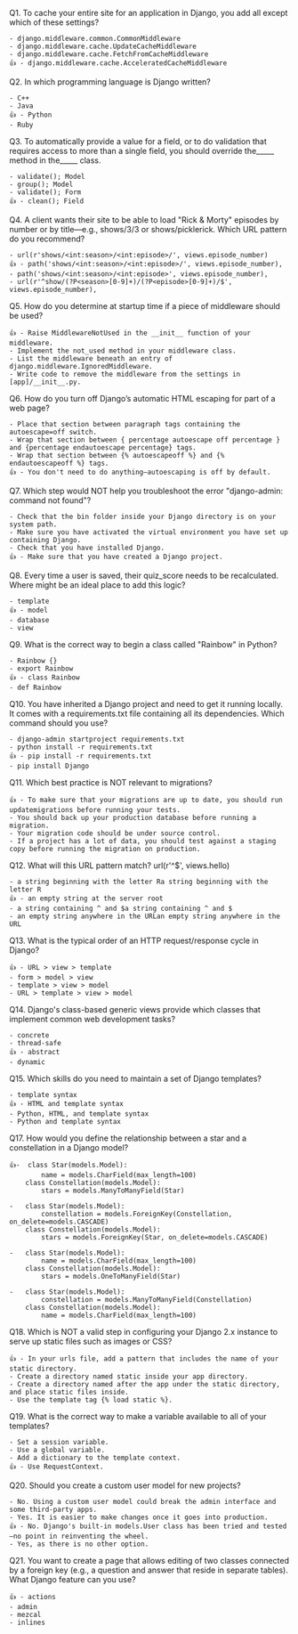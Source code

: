 Q1. To cache your entire site for an application in Django, you add all except which of these settings?

	- django.middleware.common.CommonMiddleware
	- django.middleware.cache.UpdateCacheMiddleware
	- django.middleware.cache.FetchFromCacheMiddleware
	👍 - django.middleware.cache.AcceleratedCacheMiddleware



Q2. In which programming language is Django written?

	- C++
	- Java
	👍 - Python
	- Ruby



Q3. To automatically provide a value for a field, or to do validation that requires access to more than a single field, you should override the_____ method in the_____ class.

	- validate(); Model
	- group(); Model
	- validate(); Form
	👍 - clean(); Field



Q4. A client wants their site to be able to load "Rick & Morty" episodes by number or by title—e.g., shows/3/3 or shows/picklerick. Which URL pattern do you recommend?

	- url(r'shows/<int:season>/<int:episode>/', views.episode_number)
	👍 - path('shows/<int:season>/<int:episode>/', views.episode_number),
	- path('shows/<int:season>/<int:episode>', views.episode_number), 
	- url(r'^show/(?P<season>[0-9]+)/(?P<episode>[0-9]+)/$', views.episode_number), 



Q5. How do you determine at startup time if a piece of middleware should be used?

	👍 - Raise MiddlewareNotUsed in the __init__ function of your middleware.
	- Implement the not_used method in your middleware class.
	- List the middleware beneath an entry of django.middleware.IgnoredMiddleware.
	- Write code to remove the middleware from the settings in [app]/__init__.py.

Q6. How do you turn off Django’s automatic HTML escaping for part of a web page?

	- Place that section between paragraph tags containing the autoescape=off switch.
	- Wrap that section between { percentage autoescape off percentage } and {percentage endautoescape percentage} tags.
	- Wrap that section between {% autoescapeoff %} and {% endautoescapeoff %} tags.
	👍 - You don't need to do anything—autoescaping is off by default.

Q7. Which step would NOT help you troubleshoot the error "django-admin: command not found"?

	- Check that the bin folder inside your Django directory is on your system path.
	- Make sure you have activated the virtual environment you have set up containing Django.
	- Check that you have installed Django.
	👍 - Make sure that you have created a Django project.



Q8. Every time a user is saved, their quiz_score needs to be recalculated. Where might be an ideal place to add this logic?

	- template
	👍 - model
	- database
	- view



Q9. What is the correct way to begin a class called "Rainbow" in Python?

	- Rainbow {}
	- export Rainbow
	👍 - class Rainbow
	- def Rainbow



Q10. You have inherited a Django project and need to get it running locally. It comes with a requirements.txt file containing all its dependencies. Which command should you use?

	- django-admin startproject requirements.txt
	- python install -r requirements.txt
	👍 - pip install -r requirements.txt
	- pip install Django


Q11. Which best practice is NOT relevant to migrations?

	👍 - To make sure that your migrations are up to date, you should run updatemigrations before running your tests.
	- You should back up your production database before running a migration.
	- Your migration code should be under source control.
	- If a project has a lot of data, you should test against a staging copy before running the migration on production.



Q12. What will this URL pattern match? url(r'^$', views.hello)

	- a string beginning with the letter Ra string beginning with the letter R
	👍 - an empty string at the server root
	- a string containing ^ and $a string containing ^ and $
	- an empty string anywhere in the URLan empty string anywhere in the URL



Q13. What is the typical order of an HTTP request/response cycle in Django?

	👍 - URL > view > template
	- form > model > view
	- template > view > model
	- URL > template > view > model


Q14. Django's class-based generic views provide which classes that implement common web development tasks?

	- concrete
	- thread-safe
	👍 - abstract
	- dynamic



Q15. Which skills do you need to maintain a set of Django templates?

	- template syntax
	👍 - HTML and template syntax
	- Python, HTML, and template syntax
	- Python and template syntax



Q17. How would you define the relationship between a star and a constellation in a Django model?

	👍-	class Star(models.Model): 
			name = models.CharField(max_length=100) 
		class Constellation(models.Model): 
			stars = models.ManyToManyField(Star)

	- 	class Star(models.Model): 
			constellation = models.ForeignKey(Constellation, on_delete=models.CASCADE) 
		class Constellation(models.Model): 
			stars = models.ForeignKey(Star, on_delete=models.CASCADE)

	- 	class Star(models.Model): 
			name = models.CharField(max_length=100) 
		class Constellation(models.Model): 
			stars = models.OneToManyField(Star)

	- 	class Star(models.Model): 
			constellation = models.ManyToManyField(Constellation) 
		class Constellation(models.Model): 
			name = models.CharField(max_length=100)



Q18. Which is NOT a valid step in configuring your Django 2.x instance to serve up static files such as images or CSS?

	👍 - In your urls file, add a pattern that includes the name of your static directory.
	- Create a directory named static inside your app directory.
	- Create a directory named after the app under the static directory, and place static files inside.
	- Use the template tag {% load static %}.



Q19. What is the correct way to make a variable available to all of your templates?

	- Set a session variable.
	- Use a global variable.
	- Add a dictionary to the template context.
	👍 - Use RequestContext.



Q20. Should you create a custom user model for new projects?

	- No. Using a custom user model could break the admin interface and some third-party apps.
	- Yes. It is easier to make changes once it goes into production.
	👍 - No. Django's built-in models.User class has been tried and tested—no point in reinventing the wheel.
	- Yes, as there is no other option.



Q21. You want to create a page that allows editing of two classes connected by a foreign key (e.g., a question and answer that reside in separate tables). What Django feature can you use?

	👍 - actions
	- admin
	- mezcal
	- inlines
